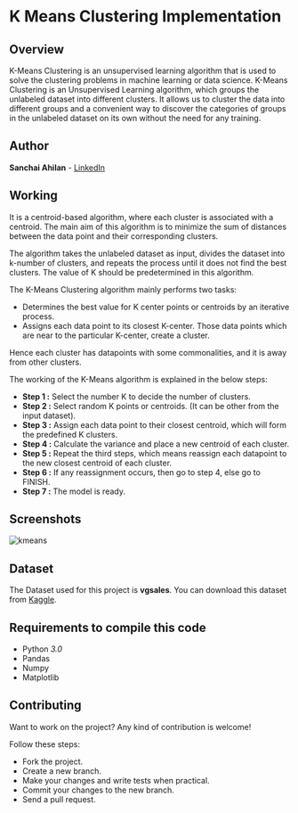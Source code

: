 # K Means Clustering Implementation


## Overview
K-Means Clustering is an unsupervised learning algorithm that is used to solve the clustering problems in machine learning or data science. K-Means Clustering is an Unsupervised Learning algorithm, which groups the unlabeled dataset into different clusters. It allows us to cluster the data into different groups and a convenient way to discover the categories of groups in the unlabeled dataset on its own without the need for any training.


## Author
**Sanchai Ahilan** - [LinkedIn](https://www.linkedin.com/in/sanchai-ahilan-j-k-812953222/)


## Working
It is a centroid-based algorithm, where each cluster is associated with a centroid. The main aim of this algorithm is to minimize the sum of distances between the data point and their corresponding clusters.

The algorithm takes the unlabeled dataset as input, divides the dataset into k-number of clusters, and repeats the process until it does not find the best clusters. The value of K should be predetermined in this algorithm.

The K-Means Clustering algorithm mainly performs two tasks:
* Determines the best value for K center points or centroids by an iterative process.
* Assigns each data point to its closest K-center. Those data points which are near to the particular K-center, create a cluster.

Hence each cluster has datapoints with some commonalities, and it is away from other clusters.

The working of the K-Means algorithm is explained in the below steps:

* **Step 1 :** Select the number K to decide the number of clusters.
* **Step 2 :** Select random K points or centroids. (It can be other from the input dataset).
* **Step 3 :** Assign each data point to their closest centroid, which will form the predefined K clusters.
* **Step 4 :** Calculate the variance and place a new centroid of each cluster.
* **Step 5 :** Repeat the third steps, which means reassign each datapoint to the new closest centroid of each cluster.
* **Step 6 :** If any reassignment occurs, then go to step 4, else go to FINISH.
* **Step 7 :** The model is ready.


## Screenshots
![kmeans](https://user-images.githubusercontent.com/89059194/146177523-c70cd532-c8cb-4ce3-b41e-eb9aa8446fa7.png)


## Dataset
The Dataset used for this project is **vgsales**.
You can download this dataset from [Kaggle](https://www.kaggle.com/kedokedokedo/vgsales).


## Requirements to compile this code
* Python *3.0*
* Pandas
* Numpy
* Matplotlib


## Contributing
Want to work on the project? Any kind of contribution is welcome!

Follow these steps:
* Fork the project.
* Create a new branch.
* Make your changes and write tests when practical.
* Commit your changes to the new branch.
* Send a pull request.
